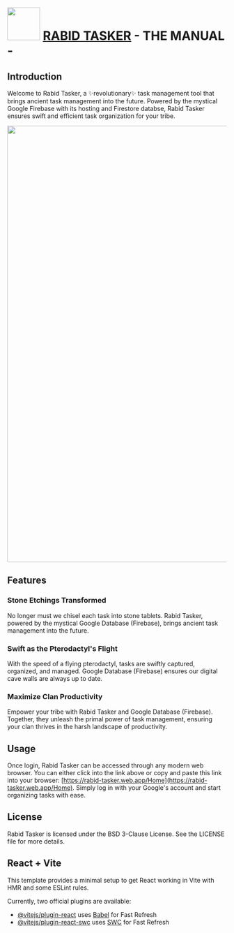# [<img src="https://i.ibb.co/PwM7cc2/RT-logo.png" heigh=75 width=75>](https://rabid-tasker.web.app/) [RABID TASKER](https://rabid-tasker.web.app/Home) - THE MANUAL -


## Introduction

Welcome to Rabid Tasker, a ✨revolutionary✨ task management tool that brings ancient task management into the future. Powered by the mystical Google Firebase with its hosting and Firestore databse, Rabid Tasker ensures swift and efficient task organization for your tribe.

<img src="https://i.ibb.co/hfqFkVF/todo-logo.png" heigh=750 width=1000>

## Features

### Stone Etchings Transformed
No longer must we chisel each task into stone tablets. Rabid Tasker, powered by the mystical Google Database (Firebase), brings ancient task management into the future.

### Swift as the Pterodactyl's Flight
With the speed of a flying pterodactyl, tasks are swiftly captured, organized, and managed. Google Database (Firebase) ensures our digital cave walls are always up to date.

### Maximize Clan Productivity
Empower your tribe with Rabid Tasker and Google Database (Firebase). Together, they unleash the primal power of task management, ensuring your clan thrives in the harsh landscape of productivity.


## Usage

Once login, Rabid Tasker can be accessed through any modern web browser. You can either click into the link above or copy and paste this link into your browser: [https://rabid-tasker.web.app/Home](https://rabid-tasker.web.app/Home). Simply log in with your Google's account and start organizing tasks with ease.


## License

Rabid Tasker is licensed under the BSD 3-Clause License. See the LICENSE file for more details.


## React + Vite

This template provides a minimal setup to get React working in Vite with HMR and some ESLint rules.

Currently, two official plugins are available:

- [@vitejs/plugin-react](https://github.com/vitejs/vite-plugin-react/blob/main/packages/plugin-react/README.md) uses [Babel](https://babeljs.io/) for Fast Refresh
- [@vitejs/plugin-react-swc](https://github.com/vitejs/vite-plugin-react-swc) uses [SWC](https://swc.rs/) for Fast Refresh
